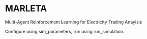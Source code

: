 # MARLETA
Multi-Agent Reinforcement Learning for Electricity Trading Anaylsis

Configure using sim_parameters, run using run_simulation.

